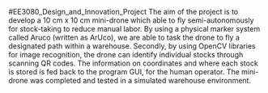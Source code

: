 #EE3080_Design_and_Innovation_Project
The aim of the project is to develop a 10 cm x 10 cm mini-drone which able to fly semi-autonomously for stock-taking to reduce manual labor. By using a physical marker system called Aruco (written as ArUco), we are able to task the drone to fly a designated path within a warehouse. Secondly, by using OpenCV libraries for image recognition, the drone can identify individual stocks through scanning QR codes. The information on coordinates and where each stock is stored is fed back to the program GUI, for the human operator. The mini-drone was completed and tested in a simulated warehouse environment.
